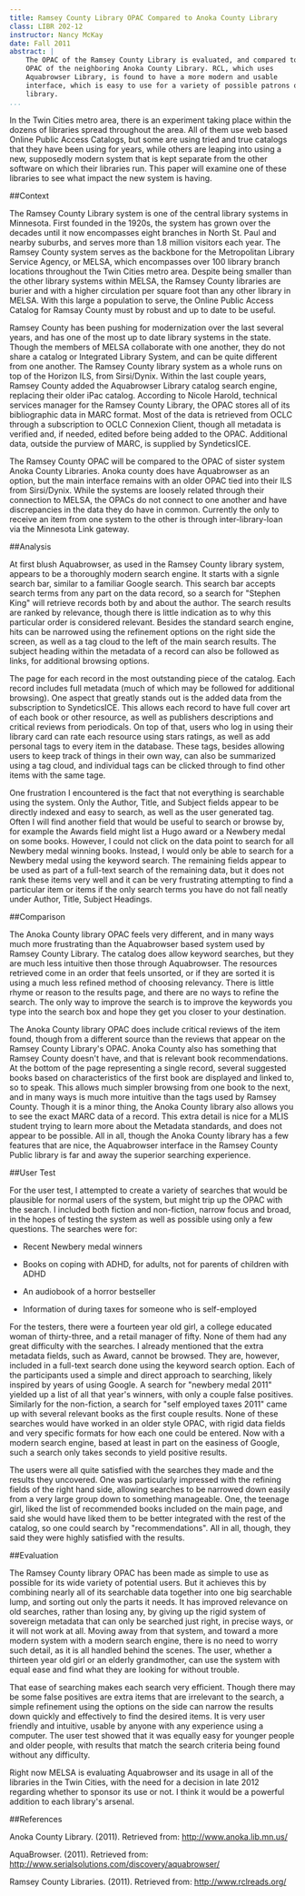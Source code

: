 ```yaml
---
title: Ramsey County Library OPAC Compared to Anoka County Library
class: LIBR 202-12
instructor: Nancy McKay
date: Fall 2011
abstract: |
    The OPAC of the Ramsey County Library is evaluated, and compared to the
    OPAC of the neighboring Anoka County Library. RCL, which uses
    Aquabrowser Library, is found to have a more modern and usable
    interface, which is easy to use for a variety of possible patrons of the
    library.
...
```


In the Twin Cities metro area, there is an experiment taking place
within the dozens of libraries spread throughout the area. All of them
use web based Online Public Access Catalogs, but some are using tried
and true catalogs that they have been using for years, while others are
leaping into using a new, supposedly modern system that is kept separate
from the other software on which their libraries run. This paper will
examine one of these libraries to see what impact the new system is
having.

##Context

The Ramsey County Library system is one of the central library systems
in Minnesota. First founded in the 1920s, the system has grown over the
decades until it now encompasses eight branches in North St. Paul and
nearby suburbs, and serves more than 1.8 million visitors each year. The
Ramsey County system serves as the backbone for the Metropolitan Library
Service Agency, or MELSA, which encompasses over 100 library branch
locations throughout the Twin Cities metro area. Despite being smaller
than the other library systems within MELSA, the Ramsey County libraries
are burier and with a higher circulation per square foot than any other
library in MELSA. With this large a population to serve, the Online
Public Access Catalog for Ramsay County must by robust and up to date to
be useful.

Ramsey County has been pushing for modernization over the last several
years, and has one of the most up to date library systems in the state.
Though the members of MELSA collaborate with one another, they do not
share a catalog or Integrated Library System, and can be quite different
from one another. The Ramsey County library system as a whole runs on
top of the Horizon ILS, from Sirsi/Dynix. Within the last couple years,
Ramsey County added the Aquabrowser Library catalog search engine,
replacing their older iPac catalog. According to Nicole Harold,
technical services manager for the Ramsey County Library, the OPAC
stores all of its bibliographic data in MARC format. Most of the data is
retrieved from OCLC through a subscription to OCLC Connexion Client,
though all metadata is verified and, if needed, edited before being
added to the OPAC. Additional data, outside the purview of MARC, is
supplied by SyndeticsICE.

The Ramsey County OPAC will be compared to the OPAC of sister system
Anoka County Libraries. Anoka county does have Aquabrowser as an option,
but the main interface remains with an older OPAC tied into their ILS
from Sirsi/Dynix. While the systems are loosely related through their
connection to MELSA, the OPACs do not connect to one another and have
discrepancies in the data they do have in common. Currently the only to
receive an item from one system to the other is through
inter-library-loan via the Minnesota Link gateway.

##Analysis

At first blush Aquabrowser, as used in the Ramsey County library system,
appears to be a thoroughly modern search engine. It starts with a signle
search bar, similar to a familiar Google search. This search bar accepts
search terms from any part on the data record, so a search for "Stephen
King" will retrieve records both by and about the author. The search
results are ranked by relevance, though there is little indication as to
why this particular order is considered relevant. Besides the standard
search engine, hits can be narrowed using the refinement options on the
right side the screen, as well as a tag cloud to the left of the main
search results. The subject heading within the metadata of a record can
also be followed as links, for additional browsing options.

The page for each record in the most outstanding piece of the catalog.
Each record includes full metadata (much of which may be followed for
additional browsing). One aspect that greatly stands out is the added
data from the subscription to SyndeticsICE. This allows each record to
have full cover art of each book or other resource, as well as
publishers descriptions and critical reviews from periodicals. On top of
that, users who log in using their library card can rate each resource
using stars ratings, as well as add personal tags to every item in the
database. These tags, besides allowing users to keep track of things in
their own way, can also be summarized using a tag cloud, and individual
tags can be clicked through to find other items with the same tage.

One frustration I encountered is the fact that not everything is
searchable using the system. Only the Author, Title, and Subject fields
appear to be directly indexed and easy to search, as well as the user
generated tag. Often I will find another field that would be useful to
search or browse by, for example the Awards field might list a Hugo
award or a Newbery medal on some books. However, I could not click on
the data point to search for all Newbery medal winning books. Instead, I
would only be able to search for a Newbery medal using the keyword
search. The remaining fields appear to be used as part of a full-text
search of the remaining data, but it does not rank these items very well
and it can be very frustrating attempting to find a particular item or
items if the only search terms you have do not fall neatly under Author,
Title, Subject Headings.

##Comparison

The Anoka County library OPAC feels very different, and in many ways
much more frustrating than the Aquabrowser based system used by Ramsey
County Library. The catalog does allow keyword searches, but they are
much less intuitive then those through Aquabrowser. The resources
retrieved come in an order that feels unsorted, or if they are sorted it
is using a much less refined method of choosing relevancy. There is
little rhyme or reason to the results page, and there are no ways to
refine the search. The only way to improve the search is to improve the
keywords you type into the search box and hope they get you closer to
your destination.

The Anoka County library OPAC does include critical reviews of the item
found, though from a different source than the reviews that appear on
the Ramsey County Library's OPAC. Anoka County also has something that
Ramsey County doesn't have, and that is relevant book recommendations.
At the bottom of the page representing a single record, several
suggested books based on characteristics of the first book are displayed
and linked to, so to speak. This allows much simpler browsing from one
book to the next, and in many ways is much more intuitive than the tags
used by Ramsey County. Though it is a minor thing, the Anoka County
library also allows you to see the exact MARC data of a record. This
extra detail is nice for a MLIS student trying to learn more about the
Metadata standards, and does not appear to be possible. All in all,
though the Anoka County library has a few features that are nice, the
Aquabrowser interface in the Ramsey County Public library is far and
away the superior searching experience.

##User Test

For the user test, I attempted to create a variety of searches that
would be plausible for normal users of the system, but might trip up the
OPAC with the search. I included both fiction and non-fiction, narrow
focus and broad, in the hopes of testing the system as well as possible
using only a few questions. The searches were for:

-   Recent Newbery medal winners

-   Books on coping with ADHD, for adults, not for parents of children
    with ADHD

-   An audiobook of a horror bestseller

-   Information of during taxes for someone who is self-employed

For the testers, there were a fourteen year old girl, a college educated
woman of thirty-three, and a retail manager of fifty. None of them had
any great difficulty with the searches. I already mentioned that the
extra metadata fields, such as Award, cannot be browsed. They are,
however, included in a full-text search done using the keyword search
option. Each of the participants used a simple and direct approach to
searching, likely inspired by years of using Google. A search for
"newbery medal 2011" yielded up a list of all that year's winners, with
only a couple false positives. Similarly for the non-fiction, a search
for "self employed taxes 2011" came up with several relevant books as
the first couple results. None of these searches would have worked in an
older style OPAC, with rigid data fields and very specific formats for
how each one could be entered. Now with a modern search engine, based at
least in part on the easiness of Google, such a search only takes
seconds to yield positive results.

The users were all quite satisfied with the searches they made and the
results they uncovered. One was particularly impressed with the refining
fields of the right hand side, allowing searches to be narrowed down
easily from a very large group down to something manageable. One, the
teenage girl, liked the list of recommended books included on the main
page, and said she would have liked them to be better integrated with
the rest of the catalog, so one could search by "recommendations". All
in all, though, they said they were highly satisfied with the results.

##Evaluation

The Ramsey County library OPAC has been made as simple to use as
possible for its wide variety of potential users. But it achieves this
by combining nearly all of its searchable data together into one big
searchable lump, and sorting out only the parts it needs. It has
improved relevance on old searches, rather than losing any, by giving up
the rigid system of sovereign metadata that can only be searched just
right, in precise ways, or it will not work at all. Moving away from
that system, and toward a more modern system with a modern search
engine, there is no need to worry such detail, as it is all handled
behind the scenes. The user, whether a thirteen year old girl or an
elderly grandmother, can use the system with equal ease and find what
they are looking for without trouble.

That ease of searching makes each search very efficient. Though there
may be some false positives are extra items that are irrelevant to the
search, a simple refinement using the options on the side can narrow the
results down quickly and effectively to find the desired items. It is
very user friendly and intuitive, usable by anyone with any experience
using a computer. The user test showed that it was equally easy for
younger people and older people, with results that match the search
criteria being found without any difficulty.

Right now MELSA is evaluating Aquabrowser and its usage in all of the
libraries in the Twin Cities, with the need for a decision in late 2012
regarding whether to sponsor its use or not. I think it would be a
powerful addition to each library's arsenal.

##References

Anoka County Library. (2011). Retrieved from:
<http://www.anoka.lib.mn.us/>

AquaBrowser. (2011). Retrieved from:
<http://www.serialsolutions.com/discovery/aquabrowser/>

Ramsey County Libraries. (2011). Retrieved from:
<http://www.rclreads.org/>
